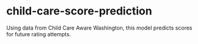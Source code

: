 # child-care-score-prediction
Using data from Child Care Aware Washington, this model predicts scores for future rating attempts.

